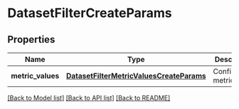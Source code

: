 # DatasetFilterCreateParams

## Properties
Name | Type | Description | Notes
------------ | ------------- | ------------- | -------------
**metric_values** | [**DatasetFilterMetricValuesCreateParams**](DatasetFilterMetricValuesCreateParams.md) | Configurable metrics. | 

[[Back to Model list]](../README.md#documentation-for-models) [[Back to API list]](../README.md#documentation-for-api-endpoints) [[Back to README]](../README.md)


